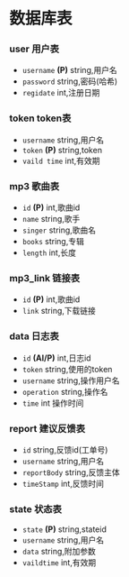 # 数据库表
### user 用户表
- `username` **(P)** string,用户名
- `password` string,密码(哈希)
- `regidate` int,注册日期

### token token表
- `username` string,用户名
- `token` **(P)** string,token
- `vaild time` int,有效期                                                 

### mp3 歌曲表
- `id` **(P)** int,歌曲id
- `name` string,歌手
- `singer` string,歌曲名
- `books` string,专辑
- `length` int,长度

### mp3_link 链接表
- `id` **(P)** int,歌曲id
- `link` string,下载链接

### data 日志表
- `id` **(AI/P)** int,日志id
- `token` string,使用的token
- `username` string,操作用户名
- `operation` string,操作名
- `time` int 操作时间

### report 建议反馈表
- `id` string,反馈id(工单号)
- `username` string,用户名
- `reportBody` string,反馈主体
- `timeStamp` int,反馈时间

### state 状态表
- `state` **(P)** string,stateid
- `username` string,用户名
- `data` string,附加参数
- `vaildtime` int,有效期